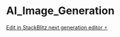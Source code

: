 # AI_Image_Generation

[Edit in StackBlitz next generation editor ⚡️](https://stackblitz.com/~/github.com/NikileshReddyT/AI_Image_Generation)